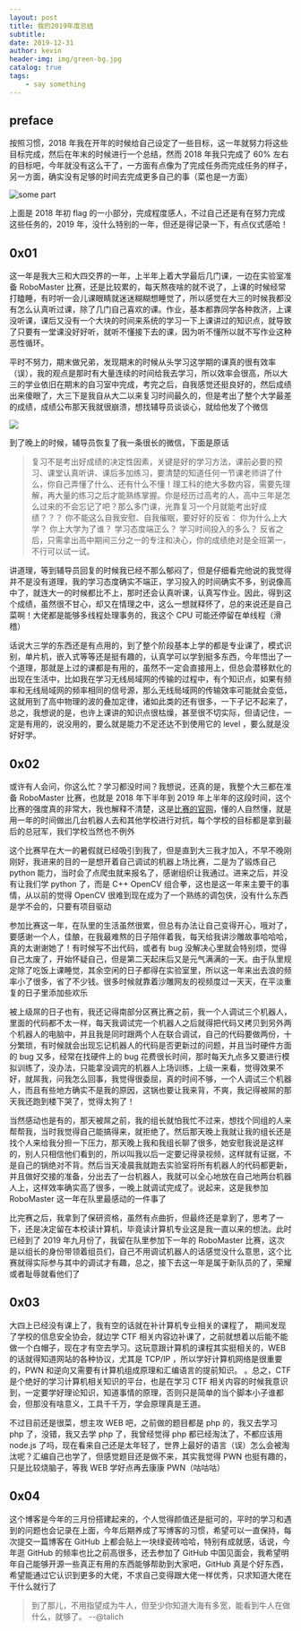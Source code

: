 ```yaml
---
layout: post
title: 我的2019年度总结
subtitle: 
date: 2019-12-31
author: kevin
header-img: img/green-bg.jpg
catalog: true
tags:
    - say something
---
```




## preface



按照习惯，2018 年我在开年的时候给自己设定了一些目标，这一年就努力将这些目标完成，然后在年末的时候进行一个总结，然而 2018 年我只完成了 60% 左右的目标吧，今年就没有这么干了，一方面有点像为了完成任务而完成任务的样子，另一方面，确实没有足够的时间去完成更多自己的事（菜也是一方面）

![some part](https://i.loli.net/2019/12/31/GIbU8rtHA4Ef53x.png)



上面是 2018 年初 flag 的一小部分，完成程度感人，不过自己还是有在努力完成这些任务的，2019 年，没什么特别的一年，但还是得记录一下，有点仪式感哈！



## 0x01



这一年是我大三和大四交界的一年，上半年上着大学最后几门课，一边在实验室准备 RoboMaster 比赛，还是比较累的，每天熬夜啥的就不说了，上课的时候经常打瞌睡，有时听一会儿课眼睛就迷迷糊糊想睡觉了，所以感觉在大三的时候我都没有怎么认真听过课，除了几门自己喜欢的课。作业，基本都靠同学各种救济，上课没听课，课后又没有一个大块的时间来系统的学习一下上课讲过的知识点，就导致了只要有一堂课没好好听，就听不懂接下去的课，因为听不懂所以就不写作业这种恶性循环。



平时不努力，期末做兄弟，发现期末的时候从头学习这学期的课真的很有效率（误），我的观点是那时有大量连续的时间给我去学习，所以效率会很高，所以大三的学业依旧在期末的自习室中完成，考完之后，自我感觉还挺良好的，然后成绩出来傻眼了，大三下是我自从大二以来复习时间最久的，但是考出了整个大学最差的成绩，成绩公布那天我就很崩溃，想找辅导员谈谈心，就给他发了个微信

![](https://i.loli.net/2019/12/31/Z1AHmCBTnXvlqY4.jpg)



到了晚上的时候，辅导员恢复了我一条很长的微信，下面是原话



>复习不是考出好成绩的决定性因素，关键是好的学习方法，课前必要的预习、课堂认真听讲、课后多加练习，要清楚的知道任何一节课老师讲了什么，你自己弄懂了什么、还有什么不懂！理工科的绝大多数内容，需要先理解，再大量的练习之后才能熟练掌握。你是经历过高考的人，高中三年是怎么过来的不会忘记了吧？那么多门课，光靠复习一个月就能考出好成绩？？？
>你不能这么自我安慰、自我催眠，要好好的反省：
>你为什么上大学？
>你上大学为了谁？
>学习态度端正么？
>学习时间投入的多么？
>反省之后，只需拿出高中期间三分之一的专注和决心，你的成绩绝对是全班第一，不行可以试一试。



讲道理，等到辅导员回复的时候我已经不那么郁闷了，但是仔细看完他说的我觉得并不是没有道理，我的学习态度确实不端正，学习投入的时间确实不多，别说像高中了，就连大一的时候都比不上，那时还会认真听课，认真写作业。因此，得到这个成绩，虽然很不甘心，却又在情理之中，这么一想就释怀了，总的来说还是自己菜啊！大佬都是能够多线程处理事务的，我这个 CPU 可能还停留在单线程（滑稽）



话说大三学的东西还是有点用的，到了整个阶段基本上学的都是专业课了，模式识别，单片机，嵌入式等等还是挺有趣的，认真学可以学到挺多东西，今年悟出了一个道理，那就是上过的课都是有用的，虽然不一定会直接用上，但总会潜移默化的出现在生活中，比如我在学习无线局域网的传输的过程中，有个知识点，如果有频率和无线局域网的频率相同的信号源，那么无线局域网的传输效率可能就会变低，这就用到了高中物理的波的叠加定律，诸如此类的还有很多，一下子记不起来了，总之，我想说的是，也许上课讲的知识点很枯燥，甚至很不切实际，但请记住，一定是有用的，说没用的，要么就是能力不足还达不到使用它的 level ，要么就是没好好学。



## 0x02



或许有人会问，你这么忙？学习都没时间？我想说，还真的是，我整个大三都在准备 RoboMaster 比赛，也就是 2018 年下半年到 2019 年上半年的这段时间，这个比赛的强度真的非常大，我也解释不清楚，这是[比赛的官网](https://www.robomaster.com/zh-CN/)，懂的人自然懂，就是用一年的时间做出几台机器人去和其他学校进行对抗，每个学校的目标都是拿到最后的总冠军，我们学校当然也不例外



 这个比赛早在大一的暑假就已经吸引到我了，但是直到大三我才加入，不早不晚刚刚好，我进来的目的一是想开着自己调试的机器上场比赛，二是为了锻炼自己 python 能力，当时会了点爬虫就来报名了，感谢组织让我通过。进来之后，并没有让我们学 python 了，而是 C++ OpenCV 组合拳，这也是这一年来主要干的事情，从以前的觉得 OpenCV 很难到现在成为了一个熟练的调包侠，没有什么东西是学不会的，只要有项目驱动



参加比赛这一年，在队里的生活虽然很累，但总有办法让自己变得开心，哦对了，要感谢一个人，佳酿，在我最难熬的日子陪伴着我，每天给我讲沙雕故事哈哈哈，真的太谢谢她了！有时候写不出代码，或者有 bug 没解决心里就会特别烦，觉得自己太废了，开始怀疑自己，但是第二天起床后又是元气满满的一天。由于队里规定除了吃饭上课睡觉，其余空闲的日子都得在实验室里，所以这一年来出去浪的频率小了很多，省了不少钱。很多时候就靠着沙雕网友的视频度过一天天，在平淡重复的日子里添加些欢乐



被上级屌的日子也有，我还记得南部分区赛比赛之前，我一个人调试三个机器人，里面的代码都不太一样，每天我调试完一个机器人之后就得把代码又拷贝到另外两个机器人的电脑中，并且我是同时跟两个人在联合调试，自己的代码要做两份，十分繁琐，有时候就会出现忘记机器人的代码是否更新过的问题，并且当时硬件方面的 bug 又多，经常在找硬件上的 bug 花费很长时间，那时每天九点多又要进行模拟训练了，没办法，只能拿没调完的机器人上场训练，上级一来看，觉得效果不好，就屌我，问我怎么回事，我觉得很委屈，真的时间不够，一个人调试三个机器人，而且有些地方确实不是我的原因，这锅也要让我来背，不爽，我记得被屌的那天我还跑到楼下哭了，觉得太狗了！



当然感动也是有的，那天被屌之前，我的组长就怕我忙不过来，想找个同组的人来帮帮我，当时我觉得自己能搞得来，就拒绝了。然后那天晚上我就让我的组长还是找个人来给我分担一下压力，那天晚上我和我组长聊了很多，她安慰我说是这样的，别人只相信他们看到的，所以叫我以后一定要记得录视频，这样就有证据，不是自己的锅绝对不背。然后当天凌晨我就跑去实验室将所有机器人的代码都更新，并且做好交接的准备，分出去了一台机器人，我就可以全心地放在自己地两台机器人上，这样效率确实高了很多，一晚上就调试完成了。说起来，这是我参加 RoboMaster 这一年在队里最感动的一件事了



比完赛之后，我拿到了保研资格，虽然有点曲折，但最终还是拿到了，思考了一下，还是决定留在本校读计算机，毕竟读计算机专业这是我一直以来的想法。此时已经到了 2019 年九月份了，我留在队里参加下一年的 RoboMaster 比赛，这次是以组长的身份带领着组员们，自己不用调试机器人的话感觉没什么意思，这个比赛就得实际参与其中的调试才有趣，总之，接下去这一年是属于新队员的了，荣耀或者耻辱就看他们了



## 0x03



大四上已经没有课上了，我有空的话就在补计算机专业相关的课程了， 期间发现了学校的信息安全协会，就边学 CTF 相关内容边补课了，之前就想着以后能不能做一个白帽子，现在才有空去学习。这玩意跟计算机的课程其实挺相关的，WEB 的话就得知道网站的各种协议，尤其是 TCP/IP ，所以学好计算机网络是很重要的，PWN 和逆向又需要有计算机组成原理和汇编语言的提前知识。 。总之，CTF 是个绝好的学习计算机相关知识的平台，也是在学习 CTF 相关内容的时候我意识到，一定要学好理论知识，知道事情的原理，否则只是简单的当个脚本小子谁都会，但那没有啥意义，工具千千万，学会原理真是王道。



不过目前还是很菜，想主攻 WEB 吧，之前做的题目都是 php 的，我又去学习 php 了，没错，我又去学 php 了，我曾经觉得 php 都已经淘汰了，不都应该用 node.js 了吗，现在看来自己还是太年轻了，世界上最好的语言（误）怎么会被淘汰呢？汇编自己也学了，但感觉题目还是做不来，其实我觉得 PWN 也挺有趣的，只是比较烧脑子，等我 WEB 学好点再去康康 PWN（咕咕咕）



## 0x04



这个博客是今年的三月份搭建起来的，个人觉得颜值还是挺可的，平时的学习和遇到的问题也会记录在上面，今年后期养成了写博客的习惯，希望可以一直保持，每次提交一篇博客在 GitHub 上都会贴上一块绿瓷砖哈哈，特别有成就感，话说，今年逛 GitHub 的频率也比之前高很多，还去参加了 GitHub 中国见面会，我希望明年自己能够开源一些真正有用的东西能够帮助到大家吧，GitHub 真是个好东西，希望能通过它认识到更多的大佬，不求自己变得跟大佬一样优秀，只求知道大佬在干什么就行了



> 到了那儿，不用指望成为牛人，但至少你知道大海有多宽，能看到牛人在做什么，就够了。 --@talich




